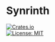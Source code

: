 # Synrinth

[![Crates.io](https://img.shields.io/crates/v/synrinth.svg)](https://crates.io/crates/synrinth)  
[![License: MIT](https://img.shields.io/badge/license-MIT-blue.svg)](LICENSE.md)
